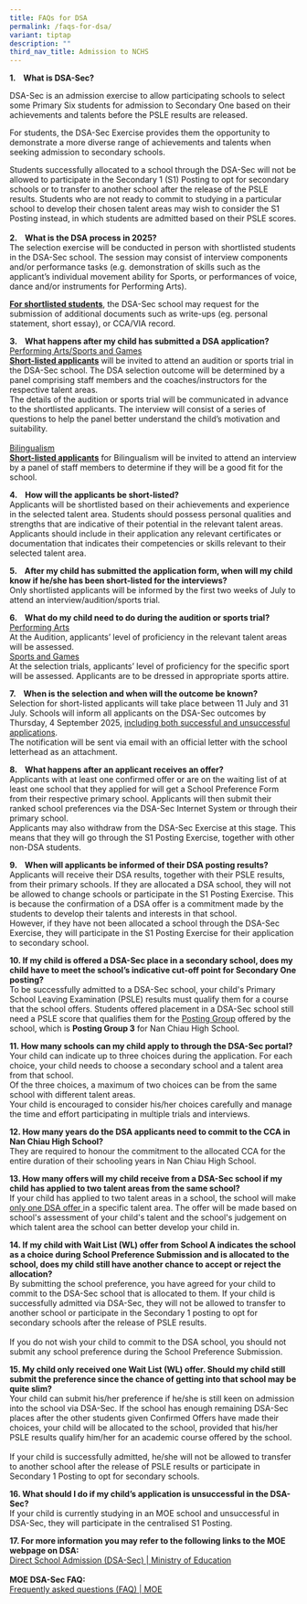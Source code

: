 ```yaml
---
title: FAQs for DSA
permalink: /faqs-for-dsa/
variant: tiptap
description: ""
third_nav_title: Admission to NCHS
---
```

<p><strong>1.&nbsp;&nbsp;&nbsp; What is DSA-Sec?</strong>
</p>
<p>DSA-Sec is an admission exercise to allow participating schools to select
some Primary Six students for admission to Secondary One based on their
achievements and talents before the PSLE results are released.
<br>
</p>
<p>For students, the DSA-Sec Exercise provides them the opportunity to demonstrate
a more diverse range of achievements and talents when seeking admission
to secondary schools.
<br>
</p>
<p>Students successfully allocated to a school through the DSA-Sec will not
be allowed to participate in the Secondary 1 (S1) Posting to opt for secondary
schools or to transfer to another school after the release of the PSLE
results. Students who are not ready to commit to studying in a particular
school to develop their chosen talent areas may wish to consider the S1
Posting instead, in which students are admitted based on their PSLE scores.
<br>
<br><strong>2.&nbsp;&nbsp;&nbsp; What is the DSA process in 2025?</strong>
<br>The selection exercise will be conducted in person with shortlisted students
in the DSA-Sec school. The session may consist of interview components
and/or performance tasks (e.g. demonstration of skills such as the applicant’s
individual movement ability for Sports, or performances of voice, dance
and/or instruments for Performing Arts).</p>
<p><strong><u>For shortlisted students</u></strong>, the DSA-Sec school may
request for the submission of additional documents such as write-ups (eg.
personal statement, short essay), or CCA/VIA record.</p>
<p></p>
<p><strong>3.&nbsp;&nbsp;&nbsp; What happens after my child has submitted a DSA application?</strong>
<br><u>Performing Arts/Sports and Games</u>
<br><strong><u>Short-listed applicants</u></strong>&nbsp;will be invited to
attend an audition or sports trial in the DSA-Sec school. The DSA selection
outcome will be determined by a panel comprising staff members and the
coaches/instructors for the respective talent areas.
<br>The details of the audition or sports trial will be communicated in advance
to the shortlisted applicants. The interview will consist of a series of
questions to help the panel better understand the child’s motivation and
suitability.
<br>
<br><u>Bilingualism</u>
<br><strong><u>Short-listed applicants</u></strong>&nbsp;for Bilingualism
will be invited to attend an interview by a panel of staff members to determine
if they will be a good fit for the school.</p>
<p><strong>4.&nbsp;&nbsp;&nbsp; How will the applicants be short-listed?</strong>
<br>Applicants will be shortlisted based on their achievements and experience
in the selected talent area. Students should possess personal qualities
and strengths that are indicative of their potential in the relevant talent
areas. Applicants should include in their application any relevant certificates
or documentation that indicates their competencies or skills relevant to
their selected talent area.</p>
<p><strong>5.&nbsp;&nbsp;&nbsp; After my child has submitted the application form, when will my child know if he/she has been short-listed for the interviews?</strong>
<br>Only shortlisted applicants will be informed by the first two weeks of
July to attend an interview/audition/sports trial.</p>
<p><strong>6.&nbsp;&nbsp;&nbsp; What do my child need to do during the audition or sports trial?</strong>
<br><u>Performing Arts</u>
<br>At the Audition, applicants’ level of proficiency in the relevant talent
areas will be assessed.
<br><u>Sports and Games</u>
<br>At the selection trials, applicants’ level of proficiency for the specific
sport will be assessed. Applicants are to be dressed in appropriate sports
attire.</p>
<p><strong>7.&nbsp;&nbsp;&nbsp; When is the selection and when will the outcome be known?</strong>
<br>Selection for short-listed applicants will take place between 11 July
and 31 July. Schools will inform all applicants on the DSA-Sec outcomes
by Thursday, 4 September 2025,&nbsp;<u>including both successful and unsuccessful applications</u>.
<br>The notification will be sent via email with an official letter with the
school letterhead as an attachment.</p>
<p></p>
<p><strong>8.&nbsp;&nbsp;&nbsp; What happens after an applicant receives an offer?</strong>
<br>Applicants with at least one confirmed offer or are on the waiting list
of at least one school that they applied for will get a School Preference
Form from their respective primary school. Applicants will then submit
their ranked school preferences via the DSA-Sec Internet System or through
their primary school.
<br>Applicants may also withdraw from the DSA-Sec Exercise at this stage.
This means that they will go through the S1 Posting Exercise, together
with other non-DSA students.</p>
<p><strong>9.&nbsp;&nbsp;&nbsp; When will applicants be informed of their DSA posting results?</strong>
<br>Applicants will receive their DSA results, together with their PSLE results,
from their primary schools. If they are allocated a DSA school, they will
not be allowed to change schools or participate in the S1 Posting Exercise.
This is because the confirmation of a DSA offer is a commitment made by
the students to develop their talents and interests in that school.
<br>However, if they have not been allocated a school through the DSA-Sec
Exercise, they will participate in the S1 Posting Exercise for their application
to secondary school.</p>
<p><strong>10. If my child is offered a DSA-Sec place in a secondary school, does my child have to meet the school’s indicative cut-off point for Secondary One posting?</strong>
<br>To be successfully admitted to a DSA-Sec school, your child's Primary
School Leaving Examination (PSLE) results must qualify them for a course
that the school offers. Students offered placement in a DSA-Sec school
still need a PSLE score that qualifies them for the&nbsp;<a href="https://www.moe.gov.sg/secondary/s1-posting/how-to-choose/considerations#posting-group" rel="noopener noreferrer nofollow" target="_blank">Posting Group</a> offered
by the school, which is <strong>Posting Group 3</strong> for Nan Chiau High
School.</p>
<p></p>
<p><strong>11. How many schools can my child apply to through the DSA-Sec portal?</strong>
<br>Your child can indicate up to three choices during the application. For
each choice, your child needs to choose a secondary school and a talent
area from that school.
<br>Of the three choices, a maximum of two choices can be from the same school
with different talent areas.
<br>Your child is encouraged to consider his/her choices carefully and manage
the time and effort participating in multiple trials and interviews.</p>
<p><strong>12. How many years do the DSA applicants need to commit to the CCA in Nan Chiau High School?</strong>
<br>They are required to honour the commitment to the allocated CCA for the
entire duration of their schooling years in Nan Chiau High School.</p>
<p><strong>13. How many offers will my child receive from a DSA-Sec school if my child has applied to two talent areas from the same school?</strong>
<br>If your child has applied to two talent areas in a school, the school
will make <u>only one DSA offer </u>in a specific talent area. The offer
will be made based on school's assessment of your child's talent and the
school's judgement on which talent area the school can better develop your
child in.</p>
<p><strong>14. If my child with Wait List (WL) offer from School A indicates the school as a choice during School Preference Submission and is allocated to the school, does my child still have another chance to accept or reject the allocation?</strong>
<br>By submitting the school preference, you have agreed for your child to
commit to the DSA-Sec school that is allocated to them. If your child is
successfully admitted via DSA-Sec, they will not be allowed to transfer
to another school or participate in the Secondary 1 posting to opt for
secondary schools after the release of PSLE results.
<br>
<br>If you do not wish your child to commit to the DSA school, you should
not submit any school preference during the School Preference Submission.</p>
<p><strong>15. My child only received one Wait List (WL) offer. Should my child still submit the preference since the chance of getting into that school may be quite slim?</strong>
<br>Your child can submit his/her preference if he/she is still keen on admission
into the school via DSA-Sec. If the school has enough remaining DSA-Sec
places after the other students given Confirmed Offers have made their
choices, your child will be allocated to the school, provided that his/her
PSLE results qualify him/her for an academic course offered by the school.
<br>
<br>If your child is successfully admitted, he/she will not be allowed to
transfer to another school after the release of PSLE results or participate
in Secondary 1 Posting to opt for secondary schools.</p>
<p><strong>16. What should I do if my child’s application is unsuccessful in the DSA-Sec?</strong>
<br>If your child is currently studying in an MOE school and unsuccessful
in DSA-Sec, they will participate in the centralised S1 Posting.</p>
<p><strong>17. For more information you may refer to the following links to the MOE webpage on DSA:</strong>
<br><a href="https://www.moe.gov.sg/secondary/dsa" rel="noopener noreferrer nofollow" target="_blank"><u>Direct School Admission (DSA-Sec) | Ministry of Education</u></a>
<br>
<br><strong>MOE DSA-Sec FAQ:</strong>
<br><a href="https://www.moe.gov.sg/faq?categoryid=A7E58A2D93C34D10B448DB6B1AC244D4" rel="noopener noreferrer nofollow" target="_blank"><u>Frequently asked questions (FAQ) | MOE</u></a>
</p>